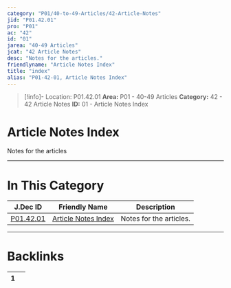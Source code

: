 ```yaml
---
category: "P01/40-to-49-Articles/42-Article-Notes"
jid: "P01.42.01"
pro: "P01"
ac: "42"
id: "01"
jarea: "40-49 Articles"
jcat: "42 Article Notes"
desc: "Notes for the articles."
friendlyname: "Article Notes Index"
title: "index"
alias: "P01-42-01, Article Notes Index"
---
```

>[!info]- Location: P01.42.01
>**Area:** P01 - 40-49 Articles
>**Category:** 42 - 42 Article Notes
>**ID:** 01 - Article Notes Index

# Article Notes Index

Notes for the articles
 


---
# In This Category

| J.Dec ID                                                                      | Friendly Name                                                                           | Description             |
| ----------------------------------------------------------------------------- | --------------------------------------------------------------------------------------- | ----------------------- |
| [P01.42.01](index.md) | [Article Notes Index](index.md) | Notes for the articles. |


---
# Backlinks
<div><table class="dataview table-view-table"><thead class="table-view-thead"><tr class="table-view-tr-header"><th class="table-view-th"><span></span><span class="dataview small-text">1</span></th><th class="table-view-th"><span></span></th></tr></thead><tbody class="table-view-tbody"></tbody></table></div>